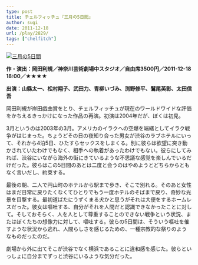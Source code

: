 ```yaml
---
type: post
title: チェルフィッチュ『三月の5日間』
author: sugi
date: 2011-12-18
url: /play/2829/
tags: ["chelfitch"]
---
```

<a href="http://asharpminor.com/play-sangatsu_no_5kakan/3gatsu_no_5kakan" onclick="_gaq.push(['_trackEvent', 'outbound-article', 'http://asharpminor.com/play-sangatsu_no_5kakan/3gatsu_no_5kakan', '']);" rel="attachment wp-att-2830"><img src="http://i0.wp.com/asharpminor.com/wp-content/uploads/2011/12/3gatsu_no_5kakan.jpeg?resize=169%2C240" alt="三月の5日間" title="3gatsu_no_5kakan" class="alignleft size-full wp-image-2830" data-recalc-dims="1" /></a>

**作・演出：岡田利規／神奈川芸術劇場中スタジオ／自由席3500円／2011-12-18 18:00／★★★★**

**出演：山縣太一、松村翔子、武田力、青柳いづみ、渕野修平、鷲尾英彰、太田信吾**

岡田利規が岸田戯曲賞をとり、チェルフィッチュが現在のワールドワイドな評価をかちえるきっかけになった作品の再演。初演は2004年だが、ぼくは初見。

3月というのは2003年の3月。アメリカのイラクへの空爆を端緒としてイラク戦争がはじまった。ちょうどその日の夜知り合った男女が渋谷のラブホテルにいって、それから4泊5日、ひたすらセックスをしまくる。別に彼らは欲望に突き動かされていたわけでもなく、相手への執着があったわけでもない。彼らにしてみれば、渋谷にいながら海外の街にきているような不思議な感覚を楽しんでいるだけだった。彼らはこの5日間のあとは二度と会うのはやめようとどちらからともなく言いだし、約束する。

最後の朝、二人で円山町のホテルから駅まで歩き、そこで別れる。そのあと女性はまだ日常に戻りたくなくてひとりでもう一度ホテルのそばまで戻り、奇妙な光景を目撃する。最初道ばたにうずくまる犬かと思うがそれは大便をするホームレスだった。彼女は嘔吐する、自分がそれを人間だと認識できなかったことに対して。そしておそらく、人を人として尊重することのできない戦争という状況、またはぼくたちの想像力に対して、嘔吐する。彼らの5日間は、そういう嘔吐を催すような状況から逃れ、人間らしさを感じるための、一種宗教的な祭りのようなものだったのだ。

劇場から外に出てそこが渋谷でなく横浜であることに違和感を感じた。彼らといっしょに自分までずっと渋谷にいるような気分だった。
